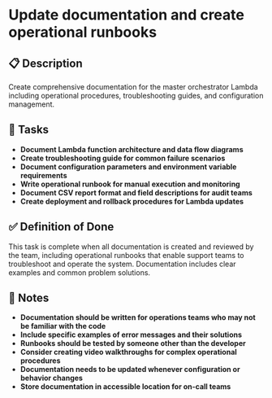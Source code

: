 # Update documentation and create operational runbooks

## 📋 Description

Create comprehensive documentation for the master orchestrator Lambda including operational procedures, troubleshooting guides, and configuration management.

## 📝 Tasks

- **Document Lambda function architecture and data flow diagrams**
- **Create troubleshooting guide for common failure scenarios**
- **Document configuration parameters and environment variable requirements**
- **Write operational runbook for manual execution and monitoring**
- **Document CSV report format and field descriptions for audit teams**
- **Create deployment and rollback procedures for Lambda updates**

## ✅ Definition of Done

This task is complete when all documentation is created and reviewed by the team, including operational runbooks that enable support teams to troubleshoot and operate the system. Documentation includes clear examples and common problem solutions.

## 📝 Notes

- **Documentation should be written for operations teams who may not be familiar with the code**
- **Include specific examples of error messages and their solutions**
- **Runbooks should be tested by someone other than the developer**
- **Consider creating video walkthroughs for complex operational procedures**
- **Documentation needs to be updated whenever configuration or behavior changes**
- **Store documentation in accessible location for on-call teams**